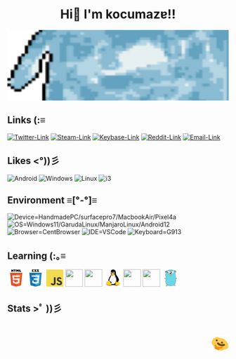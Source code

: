 <h1 align='center'>Hi👻 I'm kocumazɐ!!</h1>
<img src='./readme.png' alt='header'/>

## Links (:≡
<a href='https://twitter.com/kocumaza'>
  <img src='https://img.shields.io/badge/-twitter-1c9cea?style=flat-square' alt='Twitter-Link'/></a>
<a href='https://steamcommunity.com/id/kocumaza'>
  <img src='https://img.shields.io/badge/-Steam-1c31ea?style=flat-square' alt='Steam-Link'/></a>
<a href='https://keybase.io/kocumaza'>
  <img src='https://img.shields.io/badge/-Keybase-e3e049?style=flat-square' alt='Keybase-Link'/></a>
<a href='https://www.reddit.com/user/kocumaza'>
  <img src='https://img.shields.io/badge/-Reddit-ea5a1c?style=flat-square' alt='Reddit-Link'/></a>
<a href='mailto://kocumaza--@outlook.com'>
  <img src='https://img.shields.io/badge/-Email-23b8b3?style=flat-square' alt='Email-Link'/></a>

## Likes <°))彡
<p align='left'>
  <img src='https://img.shields.io/badge/Android-3ddb86.svg?logo=&style=flat-square' alt='Android'/>
  <img src='https://img.shields.io/badge/Windows-1595fa.svg?logo=&style=flat-square' alt='Windows'/>
  <img src='https://img.shields.io/badge/Linux-2CA5E0.svg?logo=&style=flat-square' alt='Linux'/>
  <img src='https://img.shields.io/badge/i3-fb4934.svg?logo=&style=flat-square' alt='i3'/></p>

## Environment ≡[°-°]≡
<p align='left'>
  <img src='https://img.shields.io/static/v1?label=Device&message=Handmade%20PC/surface%20pro%207/Macbook%20Air/Pixel%204a&color=355cb0&style=flat-square' alt='Device=HandmadePC/surfacepro7/MacbookAir/Pixel4a'/>
  <img src='https://img.shields.io/static/v1?label=OS&message=Windows11/Garuda%20Linux/Manjaro%20Linux/Android12&color=07adad&style=flat-square'/ alt='OS=Windows11/GarudaLinux/ManjaroLinux/Android12'>
  <img src='https://img.shields.io/static/v1?label=Browser&message=CentBrowser&color=5cb0ff&style=flat-square' alt='Browser=CentBrowser'/>
  <img src='https://img.shields.io/static/v1?label=IDE&message=VSCode%20Insiders&color=0f92d9&style=flat-square' alt='IDE=VSCode'/>
  <img src='https://img.shields.io/static/v1?label=Keyboard&message=G913&color=black&style=flat-square' alt='Keyboard=G913'/></p>

## Learning (:｡≡
<p align='left'>
  <img src='https://raw.githubusercontent.com/devicons/devicon/master/icons/html5/html5-original-wordmark.svg' width='40' height='40' alt='HTML'/>
  <img src='https://raw.githubusercontent.com/devicons/devicon/master/icons/css3/css3-original-wordmark.svg' width='40' height='40' alt='CSS'/>
  <img src='https://raw.githubusercontent.com/devicons/devicon/master/icons/javascript/javascript-original.svg' width='40' height='40' alt='JavaScript'/>
  <img src='https://upload.wikimedia.org/wikipedia/commons/1/1b/Svelte_Logo.svg' width='40' height='40' alt=''/>
  <img src='https://www.vectorlogo.zone/logos/kotlinlang/kotlinlang-icon.svg' width='40' height='40' alt=''/>
  <img src='https://raw.githubusercontent.com/devicons/devicon/master/icons/linux/linux-original.svg' width='40' height='40' alt=''/>
  <img src='https://www.vectorlogo.zone/logos/gnu_bash/gnu_bash-icon.svg' width='40' height='40' alt=''/>
  <img src='https://download.blender.org/branding/community/blender_community_badge_white.svg' width='40' height='40' alt=''/>
  <img src='https://raw.githubusercontent.com/devicons/devicon/master/icons/go/go-original.svg' width='40' height='40' alt=''/></p>

  ## Stats >ﾟ ))彡
<p align='left'>
  <img src='https://github-readme-stats.vercel.app/api?username=kocumaza&count_private=true&show_icons=true&theme=prussian' alt=''/>
  <img src='https://github-profile-summary-cards.vercel.app/api/cards/productive-time?username=kocumaza&theme=nord_dark' alt=''></p>

<p align="right">
  <img src='https://komarev.com/ghpvc/?username=kocumaza&color=46b8d4&style=flat-square' alt=''/>
  <img src='./nyo.png' width='40' height='40'/></p>

